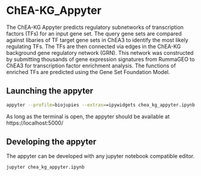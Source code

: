 # ChEA-KG_Appyter

The ChEA-KG Appyter predicts regulatory subnetworks of transcription factors (TFs) for an input gene set. The query gene sets are compared against libaries of TF target gene sets in ChEA3 to identify the most likely regulating TFs. The TFs are then connected via edges in the ChEA-KG background gene regulatory network (GRN). This network was constructed by submitting thousands of gene expression signatures from RummaGEO to ChEA3 for transcription factor enrichment analysis. The functions of enriched TFs are predicted using the Gene Set Foundation Model. 

## Launching the appyter
```bash
appyter --profile=biojupies --extras==ipywidgets chea_kg_appyter.ipynb
```

As long as the terminal is open, the appyter should be available at https://localhost:5000/

## Developing the appyter
The appyter can be developed with any jupyter notebook compatible editor.
```bash
jupyter chea_kg_appyter.ipynb
```

